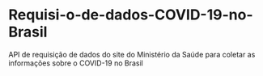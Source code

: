 # Requisi-o-de-dados-COVID-19-no-Brasil
API de requisição de dados do site do Ministério da Saúde para coletar as informações sobre o COVID-19 no Brasil
